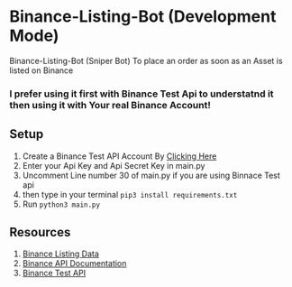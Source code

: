 # Binance-Listing-Bot (Development Mode)
Binance-Listing-Bot (Sniper Bot) To place an order as soon as an Asset is listed on Binance

### I prefer using it first with Binance Test Api to understatnd it then using it with Your real Binance Account!

## Setup
1) Create a Binance Test API Account By [Clicking Here](https://testnet.binance.vision/)
2) Enter your Api Key and Api Secret Key in main.py
3) Uncomment Line number 30 of main.py if you are using Binnace Test api
4) then type in your terminal ```pip3 install requirements.txt```
5) Run ```python3 main.py```


## Resources
1) [Binance Listing Data](https://www.binance.com/en/support/announcement/c-48?navId=48)
2) [Binance API Documentation](https://python-binance.readthedocs.io/en/latest/overview.html)
3) [Binance Test API](https://testnet.binance.vision/)
